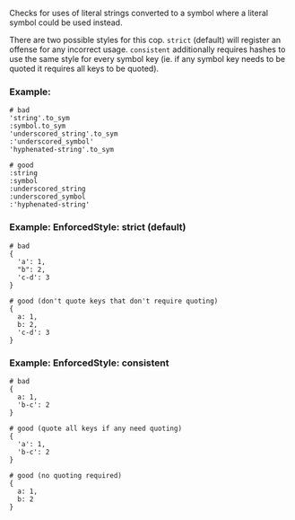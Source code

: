 Checks for uses of literal strings converted to
a symbol where a literal symbol could be used instead.

There are two possible styles for this cop.
`strict` (default) will register an offense for any incorrect usage.
`consistent` additionally requires hashes to use the same style for
every symbol key (ie. if any symbol key needs to be quoted it requires
all keys to be quoted).

### Example:
    # bad
    'string'.to_sym
    :symbol.to_sym
    'underscored_string'.to_sym
    :'underscored_symbol'
    'hyphenated-string'.to_sym

    # good
    :string
    :symbol
    :underscored_string
    :underscored_symbol
    :'hyphenated-string'

### Example: EnforcedStyle: strict (default)

    # bad
    {
      'a': 1,
      "b": 2,
      'c-d': 3
    }

    # good (don't quote keys that don't require quoting)
    {
      a: 1,
      b: 2,
      'c-d': 3
    }

### Example: EnforcedStyle: consistent

    # bad
    {
      a: 1,
      'b-c': 2
    }

    # good (quote all keys if any need quoting)
    {
      'a': 1,
      'b-c': 2
    }

    # good (no quoting required)
    {
      a: 1,
      b: 2
    }
